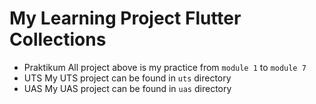 # My Learning Project Flutter Collections 
- Praktikum
All project above is my practice from `module 1` to `module 7`
- UTS
My UTS project can be found in `uts` directory
- UAS
My UAS project can be found in `uas` directory
